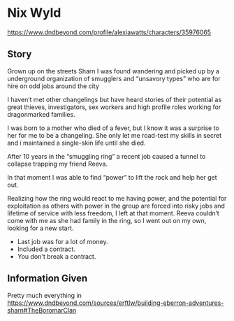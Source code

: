 # Nix Wyld

https://www.dndbeyond.com/profile/alexiawatts/characters/35976065

## Story

Grown up on the streets Sharn I was found wandering and picked up by a underground organization of smugglers and “unsavory types” who are for hire on odd jobs around the city

I haven’t met other changelings but have heard stories of their potential as great thieves, investigators, sex workers and high profile roles working for dragonmarked families.

I was born to a mother who died of a fever, but I know it was a surprise to her for me to be a changeling. She only let me road-test my skills in secret and i maintained a single-skin life until she died.

After 10 years in the “smuggling ring” a recent job caused a tunnel to collapse trapping my friend Reeva.

In that moment I was able to find “power” to lift the rock and help her get out.

Realizing how the ring would react to me having power, and the potential for exploitation as others with power in the group are forced into risky jobs and lifetime of service with less freedom, I left at that moment. Reeva couldn’t come with me as she had family in the ring, so I went out on my own, looking for a new start.

- Last job was for a lot of money.
- Included a contract.
- You don't break a contract.

## Information Given

Pretty much everything in https://www.dndbeyond.com/sources/erftlw/building-eberron-adventures-sharn#TheBoromarClan
